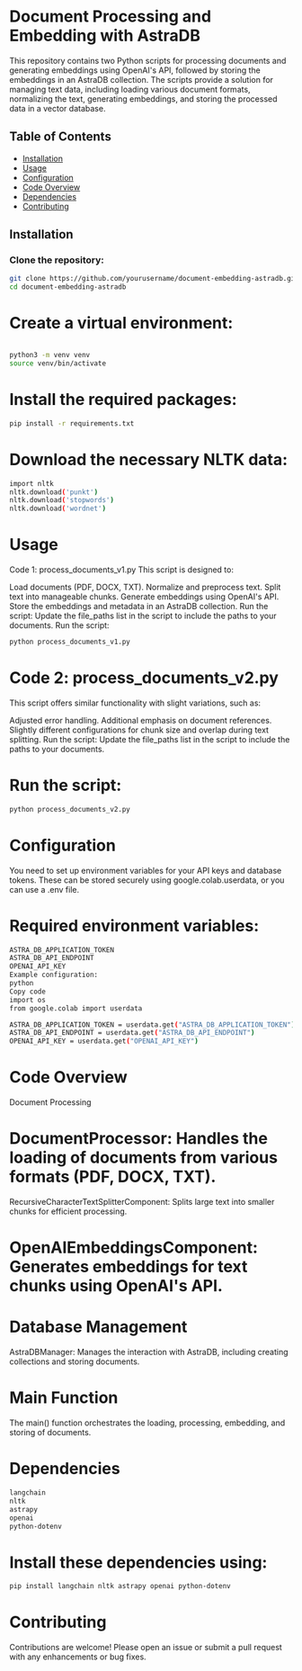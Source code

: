 # Document Processing and Embedding with AstraDB

This repository contains two Python scripts for processing documents and generating embeddings using OpenAI's API, followed by storing the embeddings in an AstraDB collection. The scripts provide a solution for managing text data, including loading various document formats, normalizing the text, generating embeddings, and storing the processed data in a vector database.

## Table of Contents
- [Installation](#installation)
- [Usage](#usage)
- [Configuration](#configuration)
- [Code Overview](#code-overview)
- [Dependencies](#dependencies)
- [Contributing](#contributing)


## Installation

### Clone the repository:

```bash
git clone https://github.com/yourusername/document-embedding-astradb.git
cd document-embedding-astradb
```
# Create a virtual environment:
```bash

python3 -m venv venv
source venv/bin/activate
```
# Install the required packages:
```bash
pip install -r requirements.txt
```
# Download the necessary NLTK data:
```bash
import nltk
nltk.download('punkt')
nltk.download('stopwords')
nltk.download('wordnet')
```
# Usage
Code 1: process_documents_v1.py
This script is designed to:

Load documents (PDF, DOCX, TXT).
Normalize and preprocess text.
Split text into manageable chunks.
Generate embeddings using OpenAI's API.
Store the embeddings and metadata in an AstraDB collection.
Run the script:
Update the file_paths list in the script to include the paths to your documents.
Run the script:
```bash
python process_documents_v1.py
```
# Code 2: process_documents_v2.py
This script offers similar functionality with slight variations, such as:

Adjusted error handling.
Additional emphasis on document references.
Slightly different configurations for chunk size and overlap during text splitting.
Run the script:
Update the file_paths list in the script to include the paths to your documents.
# Run the script:
``` bash
python process_documents_v2.py
```
# Configuration
You need to set up environment variables for your API keys and database tokens. These can be stored securely using google.colab.userdata, or you can use a .env file.

# Required environment variables:
```bash
ASTRA_DB_APPLICATION_TOKEN
ASTRA_DB_API_ENDPOINT
OPENAI_API_KEY
Example configuration:
python
Copy code
import os
from google.colab import userdata

ASTRA_DB_APPLICATION_TOKEN = userdata.get("ASTRA_DB_APPLICATION_TOKEN")
ASTRA_DB_API_ENDPOINT = userdata.get("ASTRA_DB_API_ENDPOINT")
OPENAI_API_KEY = userdata.get("OPENAI_API_KEY")
```
# Code Overview
Document Processing
# DocumentProcessor: Handles the loading of documents from various formats (PDF, DOCX, TXT).
RecursiveCharacterTextSplitterComponent: Splits large text into smaller chunks for efficient processing.
# OpenAIEmbeddingsComponent: Generates embeddings for text chunks using OpenAI's API.
# Database Management
AstraDBManager: Manages the interaction with AstraDB, including creating collections and storing documents.
# Main Function
The main() function orchestrates the loading, processing, embedding, and storing of documents.

# Dependencies
```bash
langchain
nltk
astrapy
openai
python-dotenv
```
# Install these dependencies using:

```bash
pip install langchain nltk astrapy openai python-dotenv
```
# Contributing
Contributions are welcome! Please open an issue or submit a pull request with any enhancements or bug fixes.

